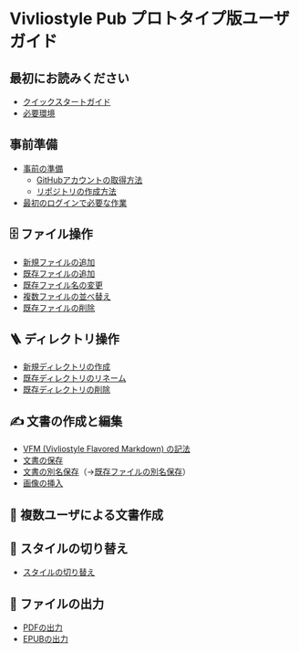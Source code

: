 # Vivliostyle Pub プロトタイプ版ユーザガイド
    
## 最初にお読みください

- [クイックスタートガイド](ja/readme-first/quick-start-guide-and-required-environment.md#%E3%82%AF%E3%82%A4%E3%83%83%E3%82%AF%E3%82%B9%E3%82%BF%E3%83%BC%E3%83%88%E3%82%AC%E3%82%A4%E3%83%89)
- [必要環境](ja/readme-first/quick-start-guide-and-required-environment.md#%E5%BF%85%E8%A6%81%E7%92%B0%E5%A2%83)

## 事前準備

- [事前の準備](ja/advance-preparation/get-an-account.md)
    - [GitHubアカウントの取得方法](ja/advance-preparation/get-an-account#github%E3%82%A2%E3%82%AB%E3%82%A6%E3%83%B3%E3%83%88%E3%81%AE%E5%8F%96%E5%BE%97%E6%96%B9%E6%B3%95)
    - [リポジトリの作成方法](ja/advance-preparation/get-an-account#%E3%83%AA%E3%83%9D%E3%82%B8%E3%83%88%E3%83%AA%E3%81%AE%E4%BD%9C%E6%88%90%E6%96%B9%E6%B3%95)
- [最初のログインで必要な作業](ja/advance-preparation/login.md)


## 🗄️ ファイル操作

- [新規ファイルの追加](ja/file-operation/adding-a-new-file.md)
- [既存ファイルの追加](ja/file-operation/adding-existing-files.md)
- [既存ファイル名の変更](ja/file-operation/renaming-an-existing-file.md)
- [複数ファイルの並べ替え](ja/file-operation/reordering-files.md)
- [既存ファイルの削除](ja/file-operation/delete-existing-file.md)

## 🪜 ディレクトリ操作

- [新規ディレクトリの作成 ]()
- [既存ディレクトリのリネーム]()
- [既存ディレクトリの削除]()

## ✍️ 文書の作成と編集

- [VFM (Vivliostyle Flavored Markdown) の記法]()
- [文書の保存]()
- [文書の別名保存]()（→[既存ファイルの別名保存]()）
- [画像の挿入]()

## 👥 複数ユーザによる文書作成

## 👘 スタイルの切り替え

- [スタイルの切り替え](ja/switching-styles/switching-styles.md)

##  🚀 ファイルの出力

- [PDFの出力](ja/output-files/output-pdf.md)
- [EPUBの出力](ja/output-files/output-epub.md)
